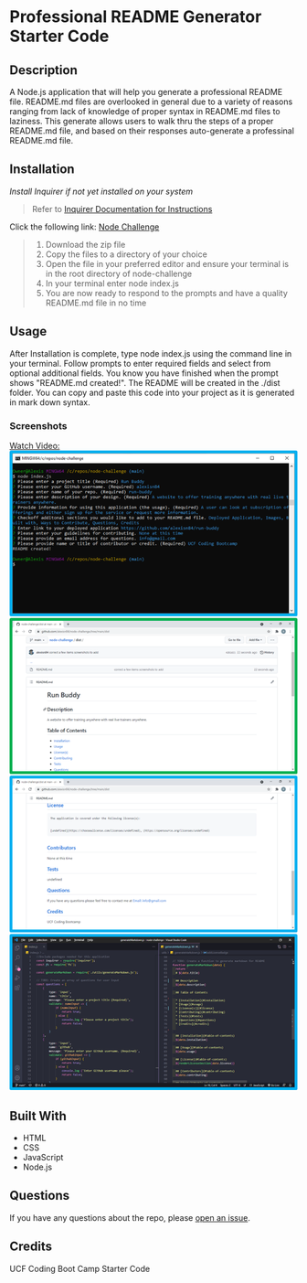 # Professional README Generator Starter Code

## Description
A Node.js application that will help you generate a professional README file. README.md files are overlooked in general due to a variety of reasons ranging from lack of knowledge of proper syntax in README.md files to laziness. This generate allows users to walk thru the steps of a proper README.md file, and based on their responses auto-generate a professinal README.md file. 

## Installation
*Install Inquirer if not yet installed on your system*
>Refer to [Inquirer Documentation for Instructions](https://www.npmjs.com/package/inquirer)

Click the following link: [Node Challenge](https://github.com/alexisn84/node-challenge)
>1. Download the zip file 
>2. Copy the files to a directory of your choice
>3. Open the file in your preferred editor and ensure your terminal is in the root directory of node-challenge
>4. In your terminal enter node index.js
>5. You are now ready to respond to the prompts and have a quality README.md file in no time

## Usage
After Installation is complete, type node index.js using the command line in your terminal. Follow prompts to enter required fields and select from optional additional fields. You know you have finished when the prompt shows "README.md created!". The README will be created in the ./dist folder. You can copy and paste this code into your project as it is generated in mark down syntax.

### Screenshots
[Watch Video:](https://drive.google.com/file/d/1Lr3ks9X6LQCZFd0RDiXOjuRVTPZQ1STf/view)
<img src="https://github.com/alexisn84/node-challenge/blob/main/Develop/images/prompt%20display%20in%20terminal.png" alt="terminal prompts">
<img src="https://github.com/alexisn84/node-challenge/blob/main/Develop/images/display%20produced%20file%201.png" alt="generated file top half">
<img src="https://github.com/alexisn84/node-challenge/blob/main/Develop/images/display%20produced%20file%202.png" alt="generated file bottom half">
<img src="https://github.com/alexisn84/node-challenge/blob/main/Develop/images/code%20layout.png" alt= "layout of code to create generator">

## Built With
* HTML
* CSS
* JavaScript
* Node.js

## Questions
If you have any questions about the repo, please [open an issue](https://github.com/alexisn84/node-challenge/issues).

## Credits
UCF Coding Boot Camp Starter Code


